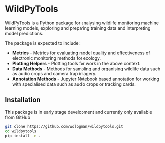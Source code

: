 # WildPyTools

WildPyTools is a Python package for analysing wildlife monitoring machine learning models, exploring and preparing training data and interpreting model predictions.

The package is expected to include:

* **Metrics** - Metrics for evaluating model quality and effectiveness of electronic monitoring methods for ecology.
* **Plotting Helpers** - Plotting tools for work in the above context.
* **Data Methods** - Methods for sampling and organising wildlife data such as audio crops and camera trap imagery.
* **Annotation Methods** - Jupyter Notebook based annotation for working with specialised data such as audio crops or tracking cards.

## Installation

This package is in early stage development and currently only available from GitHub

```bash
git clone https://github.com/wologman/wildpytools.git
cd wildpytools
pip install -e .